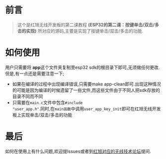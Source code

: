 # 前言
> 这个是红旭无线开发板的第二课教程 **(ESP32的第二课：按键单击/双击/多击的实现)** 所对应的源码,主要是实现了按键单击/双击/多击的功能.
# 如何使用
用户只需要将 **app**这个文件夹复制至esp32 sdk的根目录下即可,无须做任何更改.但是,有一点还是需要注意一下;
- 如果在编译的过程中出现编译错误,只需要<cdoe>make app-clean</code>即可.出现这种情况的可能是因为编译的时候遗留了一些文件,而这些文件由于不同人把sdk存放的目录不同而不同
- 只需要在<code>main.c</code>文件中包含<code>#include "user_app.h"</code>.同时,在<code>main函数</code>中调用<code>user_app_key_init</code>即可在红旭无线开发板上实现单击/双击/多击的功能

# 最后
如何在使用上有什么问题,欢迎提Issues或者到[红旭对应的无线技术论坛](http://bbs.wireless-tech.cn/forum.php)提问.
